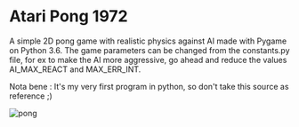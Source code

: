 # Atari Pong 1972
A simple 2D pong game with realistic physics against AI made with Pygame on Python 3.6. 
                The game parameters can be changed from the constants.py file, for ex to make 
                the AI ​​more aggressive, go ahead and reduce the values AI_MAX_REACT and MAX_ERR_INT.
                
Nota bene : It's my very first program in python, so don't take this source as reference ;)

![pong](https://user-images.githubusercontent.com/28489945/27357645-fc389780-560a-11e7-8d76-13bd7eaefe91.gif)

